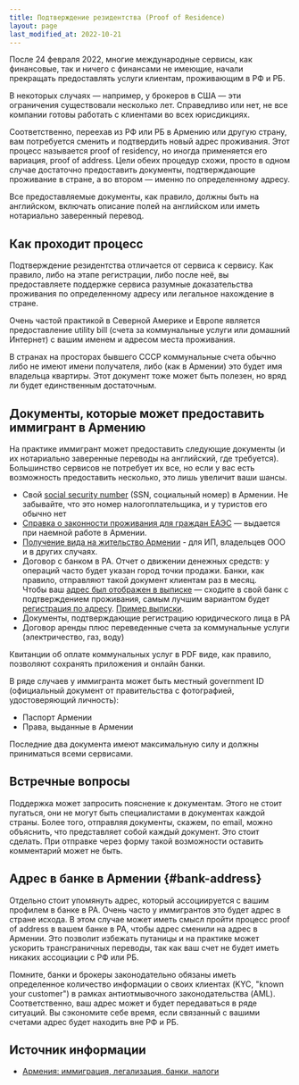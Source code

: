 ```yaml
---
title: Подтверждение резидентства (Proof of Residence)
layout: page
last_modified_at: 2022-10-21
---
```


После 24 февраля 2022, многие международные сервисы, как финансовые, так и ничего с финансами не имеющие,
начали прекращать предоставлять услуги клиентам, проживающим в РФ и РБ.

В некоторых случаях — например, у брокеров в США — эти ограничения существовали несколько лет. Справедливо или нет,
не все компании готовы работать с клиентами во всех юрисдикциях.

Соответственно, переехав из РФ или РБ в Армению или другую страну, вам потребуется сменить и подтвердить новый адрес
проживания. Этот процесс называется proof of residency, но иногда применяется его вариация, proof of address.
Цели обеих процедур схожи, просто в одном случае достаточно предоставить документы, подтверждающие проживание в
стране, а во втором — именно по определенному адресу.

Все предоставляемые документы, как правило, должны быть на английском, включать описание полей на английском
или иметь нотариально заверенный перевод.

## Как проходит процесс

Подтверждение резидентства отличается от сервиса к сервису. Как правило, либо на этапе регистрации, либо после неё,
вы предоставляете поддержке сервиса разумные доказательства проживания по определенному адресу или легальное нахождение
в стране.

Очень частой практикой в Северной Америке и Европе является предоставление utility bill (счета за коммунальные услуги
или домашний Интернет) с вашим именем и адресом места проживания.

В странах на просторах бывшего СССР коммунальные счета обычно либо не имеют имени получателя, либо (как в Армении)
это будет имя владельца квартиры. Этот документ тоже может быть полезен, но вряд ли будет единственным достаточным.

## Документы, которые может предоставить иммигрант в Армению

На практике иммигрант может предоставить следующие документы (и их нотариально заверенные переводы на английский, где требуется).
Большинство сервисов не потребует их все, но если у вас есть возможность предоставить несколько, это лишь увеличит ваши шансы.

- Свой [social security number](social-number.md) (SSN, социальный номер) в Армении. Не забывайте, что это номер налогоплательщика, и у туристов его обычно нет
- [Справка о законности проживания для граждан ЕАЭС](eaeu-cert.md) — выдается при наемной работе в Армении.
- [Получение вида на жительство Армении](residence.md) - для ИП, владельцев ООО и в других случаях.
- Договор с банком в РА. Отчет о движении денежных средств: у операций часто будет указан город точки продажи.
  Банки, как правило, отправляют такой документ клиентам раз в месяц. <br>
  Чтобы ваш [адрес был отображен в выписке](#bank-address) — сходите в свой банк с подтверждением проживания,
  самым лучшим вариантом будет [регистрация по адресу](registration.md). [Пример выписки](/files/bank-proof-of-address.jpg).
- Документы, подтверждающие регистрацию юридического лица в РА
- Договор аренды плюс переведенные счета за коммунальные услуги (электричество, газ, воду)

Квитанции об оплате коммунальных услуг в PDF виде, как правило, позволяют сохранять приложения и онлайн банки.

В ряде случаев у иммигранта может быть местный government ID (официальный документ от правительства с фотографией, удостоверяющий личность):

- Паспорт Армении
- Права, выданные в Армении

Последние два документа имеют максимальную силу и должны приниматься всеми сервисами.

## Встречные вопросы

Поддержка может запросить пояснение к документам. Этого не стоит пугаться, они не могут быть специалистами в документах
каждой страны. Более того, отправляя документы, скажем, по email, можно объяснить, что представляет собой каждый документ.
Это стоит сделать. При отправке через форму такой возможности оставить комментарий может не быть.

## Адрес в банке в Армении {#bank-address}

Отдельно стоит упомянуть адрес, который ассоциируется с вашим профилем в банке в РА. Очень часто у иммигрантов
это будет адрес в стране исхода. В этом случае может иметь смысл пройти процесс proof of address в вашем банке в
РА, чтобы адрес сменили на адрес в Армении. Это позволит избежать путаницы и на практике может ускорить трансграничных
переводы, так как ваш счет не будет иметь никаких ассоциации с РФ или РБ.

Помните, банки и брокеры законодательно обязаны иметь определенное количество информации о своих клиентах
(KYC, "known your customer") в рамках антиотмывочного законодательства (AML). Соответственно, ваш адрес может и будет
передаваться в ряде ситуаций. Вы сэкономите себе время, если связанный с вашими счетами адрес будет находить вне РФ и РБ.

## Источник информации

- [Армения: иммиграция, легализация, банки, налоги](https://t.me/am_banking_and_residency)
